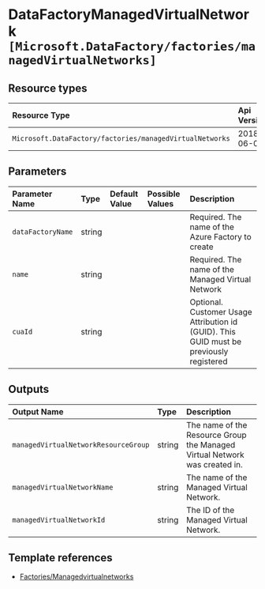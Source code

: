 # DataFactoryManagedVirtualNetwork `[Microsoft.DataFactory/factories/managedVirtualNetworks]`

## Resource types

| Resource Type | Api Version |
| :-- | :-- |
| `Microsoft.DataFactory/factories/managedVirtualNetworks` | 2018-06-01 |

## Parameters

| Parameter Name | Type | Default Value | Possible Values | Description |
| :-- | :-- | :-- | :-- | :-- |
| `dataFactoryName` | string |  |  | Required. The name of the Azure Factory to create |
| `name` | string |  |  | Required. The name of the Managed Virtual Network|
| `cuaId` | string |  |  | Optional. Customer Usage Attribution id (GUID). This GUID must be previously registered |

## Outputs

| Output Name | Type | Description |
| :-- | :-- | :-- |
| `managedVirtualNetworkResourceGroup` | string | The name of the Resource Group the Managed Virtual Network was created in. |
| `managedVirtualNetworkName` | string | The name of the Managed Virtual Network.|
| `managedVirtualNetworkId` | string | The ID of the Managed Virtual Network.|

## Template references

- [Factories/Managedvirtualnetworks](https://docs.microsoft.com/en-us/azure/templates/Microsoft.DataFactory/2018-06-01/factories/managedVirtualNetworks)
